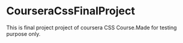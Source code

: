 # CourseraCssFinalProject
This is final project project of coursera CSS Course.Made for testing purpose only.

